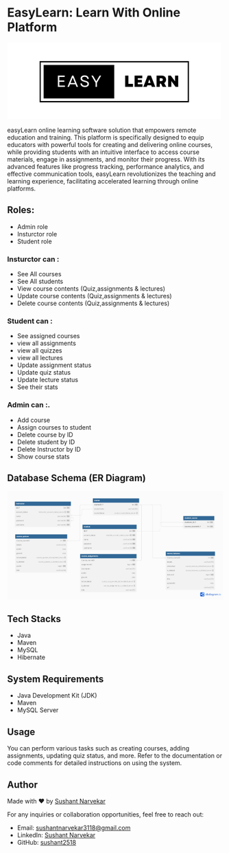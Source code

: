 
# EasyLearn:  Learn With Online Platform

 ![Database Schema](./logo/EASY%20LEARN.png)

easyLearn online learning software solution that empowers remote education and training. This platform is specifically designed to equip educators with powerful tools for creating and delivering online courses, while providing students with an intuitive interface to access course materials, engage in assignments, and monitor their progress. With its advanced features like progress tracking, performance analytics, and effective communication tools, easyLearn revolutionizes the teaching and learning experience, facilitating accelerated learning through online platforms.

## Roles:

- Admin role
- Insturctor role
- Student role 
### Insturctor can :
- See All courses
- See All students
- View course contents (Quiz,assignments & lectures)
- Update course contents (Quiz,assignments & lectures)
- Delete course contents (Quiz,assignments & lectures)
### Student can :
- See assigned courses
- view all assignments
- view all quizzes
- view all lectures
- Update assignment status
- Update quiz status
- Update lecture status
- See their stats 
### Admin can :.
- Add course
- Assign courses to student
- Delete course by ID
- Delete student by ID
- Delete Instructor by ID
- Show course stats 


## Database Schema (ER Diagram)

  ![Database Schema](./Images/database%20daigram.png)


## Tech Stacks 
- Java
- Maven
- MySQL
- Hibernate

## System Requirements

- Java Development Kit (JDK)
- Maven
- MySQL Server

  
## Usage
You can perform various tasks such as creating courses, adding assignments, updating quiz status, and more. Refer to the documentation or code comments for detailed instructions on using the system.



## Author

Made with ❤️ by [Sushant Narvekar](https://github.com/anuragjatofficial)

For any inquiries or collaboration opportunities, feel free to reach out:

- Email: sushantnarvekar3118@gmail.com
- LinkedIn: [Sushant Narvekar](https://linkedin.com/in/sushant-narvekar-46172b192)
- GitHub: [sushant2518](https://github.com/Sushant2518)
